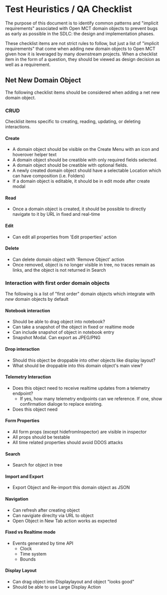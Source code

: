# Test Heuristics / QA Checklist

The purpose of this document is to identify common patterns and "implicit requirements" associated with Open MCT domain objects to prevent bugs as early as possible in the SDLC: the design and implementation phases. 

These checklist items are not strict rules to follow, but just a list of "implicit requirements" that come when adding new domain objects to Open MCT given how it is leveraged by many downstream projects. When a checklist item in the form of a question, they should be viewed as design decision as well as a requirement.

## Net New Domain Object
The following checklist items should be considered when adding a net new domain object.

### CRUD
Checklist items specific to creating, reading, updating, or deleting interactions.

#### Create
 - A domain object should be visible on the Create Menu with an icon and hoverover helper text
 - A domain object should be creatible with only required fields selected.
 - A domain object should be creatible with optional fields.
 - A newly created domain object should have a selectable Location which can have composition (i.e. Folders)
 - If a domain object is editable, it should be in edit mode after create modal

#### Read
- Once a domain object is created, it should be possible to directly navigate to it by URL in fixed and real-time

#### Edit
- Can edit all properties from 'Edit properties' action

#### Delete
- Can delete domain object with 'Remove Object' action
- Once removed, object is no longer visible in tree, no traces remain as links, and the object is not returned in Search

### Interaction with first order domain objects
The following is a list of "first order" domain objects which integrate with _new_ domain objects by default

#### Notebook interaction
- Should be able to drag object into notebook?
- Can take a snapshot of the object in fixed or realtime mode
- Can include snapshot of object in notebook entry
- Snapshot Modal. Can export as JPEG/PNG

#### Drop interaction
- Should this object be droppable into other objects like display layout?
- What should be droppable into this domain object's main view?

#### Telemetry Interaction
- Does this object need to receive realtime updates from a telemetry endpoint?
  - If yes, how many telemetry endpoints can we reference. If one, show confirmation dialoge to replace existing.
- Does this object need

#### Form Properties
- All form props (except hidefromInspector) are visible in inspector
- All props should be testable
- All time related properties should avoid DDOS attacks

#### Search
- Search for object in tree

#### Import and Export
- Export Object and Re-import this domain object as JSON

#### Navigation
- Can refresh after creating object
- Can navigiate direclty via URL to object
- Open Object in New Tab action works as expected

#### Fixed vs Realtime mode
- Events generated by time API
   - Clock
   - Time system
   - Bounds

#### Display Layout 
- Can drag object into Displaylayout and object "looks good"
- Should be able to use Large Display Action
